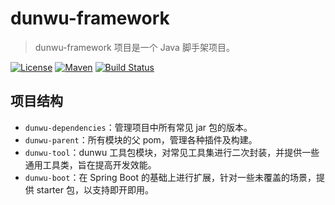 # dunwu-framework

> dunwu-framework 项目是一个 Java 脚手架项目。

[![License](https://img.shields.io/badge/license-Apache%202-blue)](https://www.apache.org/licenses/LICENSE-2.0.html) [![Maven](https://img.shields.io/badge/maven--central-v3.5.4-blue)](https://maven.apache.org/ref/3.5.4/) [![Build Status](https://travis-ci.com/dunwu/dunwu-framework.svg?branch=master)](https://travis-ci.com/dunwu/dunwu-framework)

## 项目结构

- `dunwu-dependencies`：管理项目中所有常见 jar 包的版本。
- `dunwu-parent`：所有模块的父 pom，管理各种插件及构建。
- `dunwu-tool`：dunwu 工具包模块，对常见工具集进行二次封装，并提供一些通用工具类，旨在提高开发效能。
- `dunwu-boot`：在 Spring Boot 的基础上进行扩展，针对一些未覆盖的场景，提供 starter 包，以支持即开即用。

